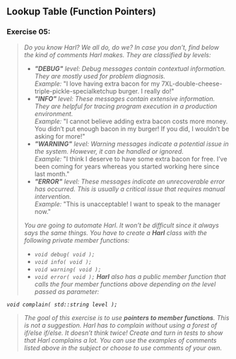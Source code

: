 ## Lookup Table (Function Pointers)
### Exercise 05:
> <i>Do you know Harl? We all do, do we? In case you don’t, find below the kind of
comments Harl makes. They are classified by levels:
> * <b>"DEBUG"</b> level: Debug messages contain contextual information. They are mostly
used for problem diagnosis.<br>
Example: </i>"I love having extra bacon for my 7XL-double-cheese-triple-pickle-specialketchup burger. I really do!"<i>
> * <b>"INFO"</b> level: These messages contain extensive information. They are helpful for
tracing program execution in a production environment.<br>
Example: </i>"I cannot believe adding extra bacon costs more money. You didn’t put
enough bacon in my burger! If you did, I wouldn’t be asking for more!"<i>
> * <b>"WARNING"</b> level: Warning messages indicate a potential issue in the system.
However, it can be handled or ignored.<br>
Example: </i>"I think I deserve to have some extra bacon for free. I’ve been coming for
years whereas you started working here since last month."<i>
> * <b>"ERROR"</b> level: These messages indicate an unrecoverable error has occurred.
This is usually a critical issue that requires manual intervention.<br>
Example: </i>"This is unacceptable! I want to speak to the manager now."<i>
>
> You are going to automate Harl. It won’t be difficult since it always says the same
things. You have to create a <b>Harl</b> class with the following private member functions:
> * `void debug( void );`
> * `void info( void );`
> * `void warning( void );`
> * `void error( void );`
> <b>Harl</b> also has a public member function that calls the four member functions above
depending on the level passed as parameter:
>
`void complain( std::string level );`
>
> The goal of this exercise is to use <b>pointers to member functions</b>. This is not a
suggestion. Harl has to complain without using a forest of if/else if/else. It doesn’t think
twice!
> Create and turn in tests to show that Harl complains a lot. You can use the examples
of comments listed above in the subject or choose to use comments of your own.
